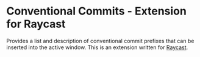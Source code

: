 # Conventional Commits - Extension for Raycast

Provides a list and description of conventional commit prefixes that can be inserted into the active window. This is an extension written for [Raycast](https://www.raycast.com).
